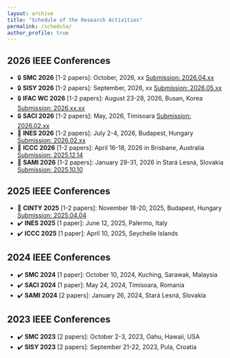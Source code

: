 ```yaml
---
layout: archive
title: "Schedule of the Research Activities"
permalink: /schedule/
author_profile: true
---
```


## 2026 IEEE Conferences
  * :lock:  **SMC 2026** [1-2 papers]: October, 2026, xx [Submission: 2026.04.xx](https://www.ieeesmc2026.org/) 
  * :lock:  **SISY 2026** [1-2 papers]: September, 2026, xx [Submission: 2026.05.xx](https://conf.uni-obuda.hu/sisy2026/)
  * :lock:  **IFAC WC 2026** [1-2 papers]: August 23-28, 2026, Busan, Korea [Submission: 2026.xx.xx](https://www.ifac-control.org/conferences/ifac-world-congress-23rd-wc-2026tm)
  * :lock:  **SACI 2026** [1-2 papers]: May, 2026, Timisoara [Submission: 2026.02.xx](https://conf.uni-obuda.hu/saci2026)
  * :date:  **INES 2026** [1-2 papers]: July 2-4, 2026, Budapest, Hungary [Submission: 2026.02.xx](http://www.ines-conf.org/ines-conf/2026index.html) 
  * :date:  **ICCC 2026** [1-2 papers]: April 16-18, 2026 in Brisbane, Australia [Submission: 2025.12.14](https://conf.uni-obuda.hu/iccc2026)
  * :date:  **SAMI 2026** [1-2 papers]: January 29-31, 2026 in Stará Lesná, Slovakia [Submission: 2025.10.10](https://conf.uni-obuda.hu/sami2026)

## 2025 IEEE Conferences
  * :date: **CINTY 2025** [1-2 papers]: November 18-20, 2025, Budapest, Hungary [Submission: 2025.04.04](https://conf.uni-obuda.hu/cinti2025) 
  * :heavy_check_mark: **INES 2025** [1 paper]: June 12, 2025, Palermo, Italy
  * :heavy_check_mark: **ICCC 2025** [1 paper]: April 10, 2025, Seychelle Islands

## 2024 IEEE Conferences
  * :heavy_check_mark: **SMC 2024** [1 paper]: October 10, 2024, Kuching, Sarawak, Malaysia
  * :heavy_check_mark: **SACI 2024** [1 paper]: May 24, 2024, Timisoara, Romania
  * :heavy_check_mark: **SAMI 2024** [2 papers]: January 26, 2024, Stará Lesná, Slovakia
    
## 2023 IEEE Conferences
  * :heavy_check_mark: **SMC 2023** [2 papers]: October 2-3, 2023, Oahu, Hawaii, USA 
  * :heavy_check_mark: **SISY 2023** [2 papers]: September 21-22, 2023, Pula, Croatia
